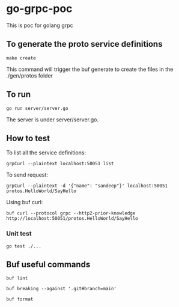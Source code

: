 # go-grpc-poc
This is poc for golang grpc

## To generate the proto service definitions
`make create`

This command will trigger the buf generate to create the files in the ./gen/protos folder

## To run
`go run server/server.go`

The server is under server/server.go.

## How to test
To list all the service definitions:

`grpCurl --plaintext localhost:50051 list`

To send request:

`grpCurl --plaintext -d '{"name": "sandeep"}' localhost:50051 protos.HelloWorld/SayHello`

Using buf curl:

`buf curl --protocol grpc --http2-prior-knowledge http://localhost:50051/protos.HelloWorld/SayHello`

### Unit test
`go test ./...`

## Buf useful commands

`buf lint`

`buf breaking --against '.git#branch=main'`

`buf format`